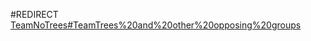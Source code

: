 #REDIRECT [TeamNoTrees#TeamTrees%20and%20other%20opposing%20groups](https://2b2t.miraheze.org/wiki/TeamNoTrees#TeamTrees%2520and%2520other%2520opposing%2520groups)